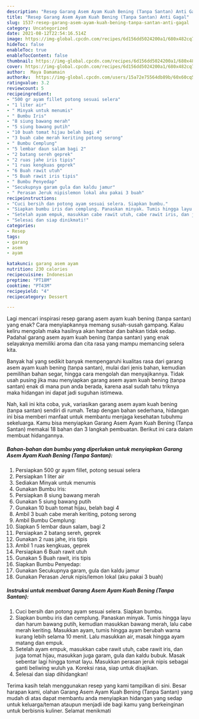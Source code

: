 ```yaml
---
description: "Resep Garang Asem Ayam Kuah Bening (Tanpa Santan) Anti Gagal"
title: "Resep Garang Asem Ayam Kuah Bening (Tanpa Santan) Anti Gagal"
slug: 1537-resep-garang-asem-ayam-kuah-bening-tanpa-santan-anti-gagal
category: Uncategorized
date: 2021-08-12T22:54:16.514Z
image: https://img-global.cpcdn.com/recipes/6d156dd5024200a1/680x482cq70/garang-asem-ayam-kuah-bening-tanpa-santan-foto-resep-utama.jpg
hideToc: false
enableToc: true
enableTocContent: false
thumbnail: https://img-global.cpcdn.com/recipes/6d156dd5024200a1/680x482cq70/garang-asem-ayam-kuah-bening-tanpa-santan-foto-resep-utama.jpg
cover: https://img-global.cpcdn.com/recipes/6d156dd5024200a1/680x482cq70/garang-asem-ayam-kuah-bening-tanpa-santan-foto-resep-utama.jpg
author:  Maya Damamain
authorAv:  https://img-global.cpcdn.com/users/15a72e75564db89b/60x60cq50/avatar.jpg
ratingvalue: 3.2
reviewcount: 5
recipeingredient:
- "500 gr ayam fillet potong sesuai selera"
- "1 liter air"
- " Minyak untuk menumis"
- " Bumbu Iris"
- "8 siung bawang merah"
- "5 siung bawang putih"
- "10 buah tomat hijau belah bagi 4"
- "3 buah cabe merah keriting potong serong"
- " Bumbu Cemplung"
- "5 lembar daun salam bagi 2"
- "2 batang sereh geprek"
- "2 ruas jahe iris tipis"
- "1 ruas kengkuas geprek"
- "6 Buah rawit utuh"
- "5 Buah rawit iris tipis"
- " Bumbu Penyedap"
- "Secukupnya garam gula dan kaldu jamur"
- " Perasan Jeruk nipislemon lokal aku pakai 3 buah"
recipeinstructions:
- "Cuci bersih dan potong ayam sesuai selera. Siapkan bumbu."
- "Siapkan bumbu iris dan cemplung. Panaskan minyak. Tumis hingga layu dan harum bawang putih, kemudian masukkan bawang merah, lalu cabe merah keriting. Masukkan ayam, tumis hingga ayam berubah warna kurang lebih selama 10 menit. Lalu masukkan air, masak hingga ayam matang dan empuk."
- "Setelah ayam empuk, masukkan cabe rawit utuh, cabe rawit iris, dan juga tomat hijau, masukkan juga garam, gula dan kaldu bubuk. Masak sebentar lagi hingga tomat layu. Masukkan perasan jeruk nipis sebagai ganti beliwing wuluh ya. Koreksi rasa, siap untuk disajikan."
- "Selesai dan siap dinikmati!"
categories:
- Resep
tags:
- garang
- asem
- ayam

katakunci: garang asem ayam 
nutrition: 230 calories
recipecuisine: Indonesian
preptime: "PT18M"
cooktime: "PT43M"
recipeyield: "4"
recipecategory: Dessert

---
```



Lagi mencari inspirasi resep garang asem ayam kuah bening (tanpa santan) yang enak? Cara menyiapkannya memang susah-susah gampang. Kalau keliru mengolah maka hasilnya akan hambar dan bahkan tidak sedap. Padahal garang asem ayam kuah bening (tanpa santan) yang enak selayaknya memiliki aroma dan cita rasa yang mampu memancing selera kita.


Banyak hal yang sedikit banyak mempengaruhi kualitas rasa dari garang asem ayam kuah bening (tanpa santan), mulai dari jenis bahan, kemudian pemilihan bahan segar, hingga cara mengolah dan menyajikannya. Tidak usah pusing jika mau menyiapkan garang asem ayam kuah bening (tanpa santan) enak di mana pun anda berada, karena asal sudah tahu triknya maka hidangan ini dapat jadi suguhan istimewa.




Nah, kali ini kita coba, yuk, variasikan garang asem ayam kuah bening (tanpa santan) sendiri di rumah. Tetap dengan bahan sederhana, hidangan ini bisa memberi manfaat untuk membantu menjaga kesehatan tubuhmu sekeluarga. Kamu bisa menyiapkan Garang Asem Ayam Kuah Bening (Tanpa Santan) memakai 18 bahan dan 3 langkah pembuatan. Berikut ini cara dalam membuat hidangannya.

<!--inarticleads1-->

##### Bahan-bahan dan bumbu yang diperlukan untuk menyiapkan Garang Asem Ayam Kuah Bening (Tanpa Santan):

1. Persiapkan 500 gr ayam fillet, potong sesuai selera
1. Persiapkan 1 liter air
1. Sediakan  Minyak untuk menumis
1. Gunakan  Bumbu Iris:
1. Persiapkan 8 siung bawang merah
1. Gunakan 5 siung bawang putih
1. Gunakan 10 buah tomat hijau, belah bagi 4
1. Ambil 3 buah cabe merah keriting, potong serong
1. Ambil  Bumbu Cemplung:
1. Siapkan 5 lembar daun salam, bagi 2
1. Persiapkan 2 batang sereh, geprek
1. Gunakan 2 ruas jahe, iris tipis
1. Ambil 1 ruas kengkuas, geprek
1. Persiapkan 6 Buah rawit utuh
1. Gunakan 5 Buah rawit, iris tipis
1. Siapkan  Bumbu Penyedap:
1. Gunakan Secukupnya garam, gula dan kaldu jamur
1. Gunakan  Perasan Jeruk nipis/lemon lokal (aku pakai 3 buah)




<!--inarticleads2-->

##### Instruksi untuk membuat Garang Asem Ayam Kuah Bening (Tanpa Santan):

1. Cuci bersih dan potong ayam sesuai selera. Siapkan bumbu.
1. Siapkan bumbu iris dan cemplung. Panaskan minyak. Tumis hingga layu dan harum bawang putih, kemudian masukkan bawang merah, lalu cabe merah keriting. Masukkan ayam, tumis hingga ayam berubah warna kurang lebih selama 10 menit. Lalu masukkan air, masak hingga ayam matang dan empuk.
1. Setelah ayam empuk, masukkan cabe rawit utuh, cabe rawit iris, dan juga tomat hijau, masukkan juga garam, gula dan kaldu bubuk. Masak sebentar lagi hingga tomat layu. Masukkan perasan jeruk nipis sebagai ganti beliwing wuluh ya. Koreksi rasa, siap untuk disajikan.
1. Selesai dan siap dihidangkan!



Terima kasih telah menggunakan resep yang kami tampilkan di sini. Besar harapan kami, olahan Garang Asem Ayam Kuah Bening (Tanpa Santan) yang mudah di atas dapat membantu anda menyiapkan hidangan yang sedap untuk keluarga/teman ataupun menjadi ide bagi kamu yang berkeinginan untuk berbisnis kuliner. Selamat menikmati
